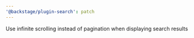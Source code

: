 ```yaml
---
'@backstage/plugin-search': patch
---
```


Use infinite scrolling instead of pagination when displaying search results
